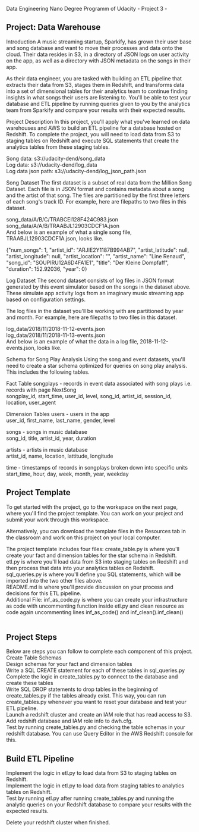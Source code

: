 Data Engineering Nano Degree Programm of Udacity - Project 3  -<br>
<h2>Project: Data Warehouse</h2>

Introduction
A music streaming startup, Sparkify, has grown their user base and song database and want to move their processes and data onto the cloud. Their data resides in S3, in a directory of JSON logs on user activity on the app, as well as a directory with JSON metadata on the songs in their app.

As their data engineer, you are tasked with building an ETL pipeline that extracts their data from S3, stages them in Redshift, and transforms data into a set of dimensional tables for their analytics team to continue finding insights in what songs their users are listening to. You'll be able to test your database and ETL pipeline by running queries given to you by the analytics team from Sparkify and compare your results with their expected results.

Project Description
In this project, you'll apply what you've learned on data warehouses and AWS to build an ETL pipeline for a database hosted on Redshift. To complete the project, you will need to load data from S3 to staging tables on Redshift and execute SQL statements that create the analytics tables from these staging tables.

Song data: s3://udacity-dend/song_data</br>
Log data: s3://udacity-dend/log_data</br>
Log data json path: s3://udacity-dend/log_json_path.json</br>

Song Dataset
The first dataset is a subset of real data from the Million Song Dataset. Each file is in JSON format and contains metadata about a song and the artist of that song. The files are partitioned by the first three letters of each song's track ID. For example, here are filepaths to two files in this dataset.

song_data/A/B/C/TRABCEI128F424C983.json</br>
song_data/A/A/B/TRAABJL12903CDCF1A.json</br>
And below is an example of what a single song file, TRAABJL12903CDCF1A.json, looks like.

{"num_songs": 1, "artist_id": "ARJIE2Y1187B994AB7", "artist_latitude": null, "artist_longitude": null, "artist_location": "", "artist_name": "Line Renaud", "song_id": "SOUPIRU12A6D4FA1E1", "title": "Der Kleine Dompfaff", "duration": 152.92036, "year": 0}</br>


Log Dataset
The second dataset consists of log files in JSON format generated by this event simulator based on the songs in the dataset above. These simulate app activity logs from an imaginary music streaming app based on configuration settings.

The log files in the dataset you'll be working with are partitioned by year and month. For example, here are filepaths to two files in this dataset.

log_data/2018/11/2018-11-12-events.json</br>
log_data/2018/11/2018-11-13-events.json</br>
And below is an example of what the data in a log file, 2018-11-12-events.json, looks like.


Schema for Song Play Analysis
Using the song and event datasets, you'll need to create a star schema optimized for queries on song play analysis. This includes the following tables.

Fact Table
songplays - records in event data associated with song plays i.e. records with page NextSong</br>
songplay_id, start_time, user_id, level, song_id, artist_id, session_id, location, user_agent</br>

Dimension Tables
users - users in the app</br>
user_id, first_name, last_name, gender, level

songs - songs in music database</br>
song_id, title, artist_id, year, duration

artists - artists in music database</br>
artist_id, name, location, lattitude, longitude

time - timestamps of records in songplays broken down into specific units</br>
start_time, hour, day, week, month, year, weekday</br>


<h2>Project Template</h2>
To get started with the project, go to the workspace on the next page, where you'll find the project template. You can work on your project and submit your work through this workspace.

Alternatively, you can download the template files in the Resources tab in the classroom and work on this project on your local computer.

The project template includes four files:
create_table.py is where you'll create your fact and dimension tables for the star schema in Redshift.</br>
etl.py is where you'll load data from S3 into staging tables on Redshift and then process that data into your analytics tables on Redshift.</br>
sql_queries.py is where you'll define you SQL statements, which will be imported into the two other files above.</br>
README.md is where you'll provide discussion on your process and decisions for this ETL pipeline.</br>
Additional File:
inf_as_code.py is where you can create your infrastructure as code with uncommenting function inside etl.py and clean resource as code again uncommenting lines  inf_as_code() and inf_clean().inf_clean()</br>
</br>


<h2>Project Steps</h2>
Below are steps you can follow to complete each component of this project.</br>
Create Table Schemas</br>
Design schemas for your fact and dimension tables</br>
Write a SQL CREATE statement for each of these tables in sql_queries.py</br>
Complete the logic in create_tables.py to connect to the database and create these tables</br>
Write SQL DROP statements to drop tables in the beginning of create_tables.py if the tables already exist. This way, you can run create_tables.py whenever you want to reset your database and test your ETL pipeline.</br>
Launch a redshift cluster and create an IAM role that has read access to S3.</br>
Add redshift database and IAM role info to dwh.cfg.</br>
Test by running create_tables.py and checking the table schemas in your redshift database. You can use Query Editor in the AWS Redshift console for this.</br>


<h2>Build ETL Pipeline</h2>
Implement the logic in etl.py to load data from S3 to staging tables on Redshift.</br>
Implement the logic in etl.py to load data from staging tables to analytics tables on Redshift.</br>
Test by running etl.py after running create_tables.py and running the analytic queries on your Redshift database to compare your results with the expected results.</br>

Delete your redshift cluster when finished.</br>

